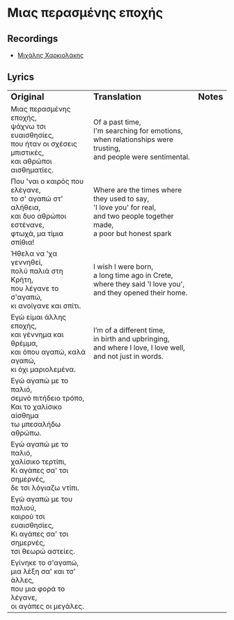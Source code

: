 # Μιας περασμένης εποχής

## Recordings

- [Μιχάλης Χαρκιολάκης](https://www.youtube.com/watch?v=Z3yka61MvWw)

## Lyrics

<table border="0">
  <tr>
    <td><b style="font-size:20px">Original</b></td>
    <td><b style="font-size:20px">Translation</b></td>
    <td><b style="font-size:20px">Notes</b></td>
  </tr>
  <tr>
    <td>Μιας περασμένης εποχής,<br>ψάχνω τσι ευαισθησίες,<br>που ήταν οι σχέσεις μπιστικές,<br>και αθρώποι αισθηματίες.</td>
    <td>Of a past time,<br>I'm searching for emotions,<br>when relationships were trusting,<br>and people were sentimental.</td>
    <td></td>
  </tr>
  <tr>  
    <td>Που 'ναι ο καιρός που ελέγανε,<br>το σ' αγαπώ στ' αλήθεια,<br>και δυο αθρώποι εστένανε,<br>φτωχά, μα τίμια σπίθια!</td>
    <td>Where are the times where they used to say,<br>'I love you' for real,<br>and two people together made,<br>a poor but honest spark</td>
    <td></td>
  </tr>
  <tr>  
    <td>Ήθελα να 'χα γεννηθεί,<br>πολύ παλιά στη Κρήτη,<br>που λέγανε το σ'αγαπώ,<br>κι ανοίγανε και σπίτι.</td>
    <td>I wish I were born,<br>a long time ago in Crete,<br>where they said 'I love you',<br>and they opened their home. </td>
    <td></td>
  </tr>
  <tr>  
    <td>Εγώ είμαι άλλης εποχής,<br>και γέννημα και θρέμμα,<br>και όπου αγαπώ, καλά αγαπώ,<br>κι όχι μαριολεμένα.</td>
    <td>I’m of a different time,<br>in birth and upbringing,<br>and where I love, I love well,<br>and not just in words.</td>
    <td></td>
  </tr>
  <tr>  
    <td>Εγώ αγαπώ με το παλιό,<br>σεμνό πιτήδειο τρόπο,<br>Και το χαλίσικο αίσθημα<br>τω μπεσαλήδω αθρώπω.</td>
    <td></td>
    <td></td>
  </tr>
  <tr>  
    <td>Εγώ αγαπώ με το παλιό,<br>χαλίσικο τερτίπι,<br>Κι αγάπες σα' τσι σημερνές,<br>δε τσι λόγιαζω ντίπι.</td>
    <td></td>
    <td></td>
  </tr>
  <tr>  
    <td>Εγώ αγαπώ με του παλιού,<br>καιρού τσι ευαισθησίες,<br>Κι αγάπες σα' τσι σημερνές,<br>τσι θεωρώ αστείες.</td>
    <td></td>
    <td></td>
  </tr>
  <tr>  
    <td>Εγίνηκε το σ'αγαπώ,<br>μια λέξη σα' και τσ' άλλες,<br>που μια φορά το λέγανε,<br>οι αγάπες οι μεγάλες.</td>
    <td></td>
    <td></td>
  </tr>
</table>